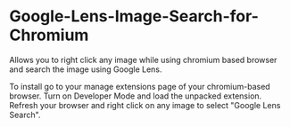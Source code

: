 # Google-Lens-Image-Search-for-Chromium
Allows you to right click any image while using chromium based browser and search the image using Google Lens.

To install go to your manage extensions page of your chromium-based browser.
Turn on Developer Mode and load the unpacked extension.
Refresh your browser and right click on any image to select "Google Lens Search".

